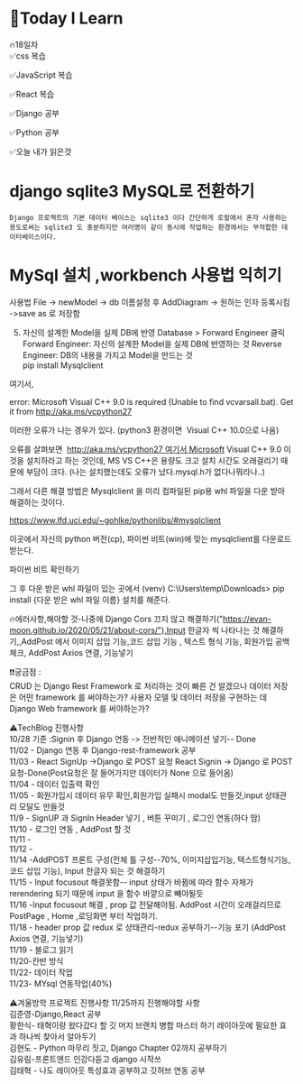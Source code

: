 
# 🎃Today I Learn  
🔥18일차  
✅css 복습  

  

✅JavaScript 복습  


✅React 복습  

✅Django 공부  


✅Python 공부  


✅오늘 내가 읽은것  
# django sqlite3 MySQL로 전환하기
    Django 프로젝트의 기본 데이터 베이스는 sqlite3 이다 간단하게 로컬에서 혼자 사용하는 용도로써는 sqlite3 도 충분하지만 여러명이 같이 동시에 작업하는 환경에서는 부적합한 데이터베이스이다.
# MySql 설치 ,workbench 사용법 익히기  
사용법
File -> newModel -> db 이름설정 후 AddDiagram -> 원하는 인자 등록시킴
->save as 로 저장함

5. 자신의 설계한 Model을 실제 DB에 반영
Database > Forward Engineer 클릭
Forward Engineer: 자신의 설계한 Model을 실제 DB에 반영하는 것
Reverse Engineer: DB의 내용을 가지고 Model을 만드는 것  
pip install Mysqlclient

여기서,

error: Microsoft Visual C++ 9.0 is required (Unable to find vcvarsall.bat). Get it from http://aka.ms/vcpython27

이러한 오류가 나는 경우가 있다. (python3 환경이면  Visual C++ 10.0으로 나옴) 

오류를 살펴보면 
http://aka.ms/vcpython27 여기서 Microsoft Visual C++ 9.0 이것을 설치하라고 하는 것인데,
MS VS C++은 용량도 크고 설치 시간도 오래걸리기 때문에 부담이 크다.
(나는 설치했는데도 오류가 났다.mysql.h가 없다나뭐라나..)

그래서 다른 해결 방법은 Mysqlclient 을 미리 컴파일된 pip용 whl 파일을 다운 받아 해결하는 것이다.

https://www.lfd.uci.edu/~gohlke/pythonlibs/#mysqlclient

이곳에서 자신의 python 버전(cp), 파이썬 비트(win)에 맞는 mysqlclient를 다운로드 받는다.

파이썬 비트 확인하기

그 후 다운 받은 whl 파일이 있는 곳에서
(venv) C:\Users\temp\Downloads> pip install {다운 받은 whl 파일 이름}
설치를 해준다. 



🔥에러사항,해야할 것-나중에 Django Cors 끄지 않고 해결하기("https://evan-moon.github.io/2020/05/21/about-cors/"),Input 한글자 씩 나타나는 것 해결하기,,AddPost 에서 이미지 삽입 기능,코드 삽입 기능 , 텍스트 형식 기능, 회원가입 공백 체크, AddPost Axios 연결, 기능넣기



❗️❗️궁금점 :   
CRUD 는 Django Rest Framework 로 처리하는 것이 빠른 건 알겠으나 데이터 저장은 어떤 framework 를 써야하는가? 사용자 모델 및 데이터 저장을 구현하는 데 Django Web framework 를 써야하는가?

⚠️TechBlog 진행사항  
10/28 기준 :Signin  후 Django 연동 -> 전반적인 애니메이션 넣기-- Done  
11/02 - Django 연동 후 Django-rest-framework 공부  
11/03 - React SignUp ->Django 로 POST 요청 React Signin -> Django 로 POST 요청-Done(Post요청은 잘 들어가지만 데이터가 None 으로 들어옴)  
11/04 - 데이터 입출력 확인  
11/05 - 회원가입시 데이터 유무 확인,회원가입 실패시 modal도 만들것,input 상태관리 모달도 만들것  
11/9 - SignUP  과 SignIn Header 넣기 , 버튼 꾸미기 , 로그인 연동(하다 맘)  
11/10 - 로그인 연동 , AddPost 할 것    
11/11 -   
11/12 -  
11/14 -AddPOST 프론트 구성(전체 틀 구성--70%, 이미지삽입기능, 텍스트형식기능, 코드 삽입 기능), Input 한글자 되는 것 해결하기  
11/15 - Input focusout 해결못함-- input 상태가 바뀜에 따라 함수 자체가 rerendering 되기 때문에 input 을 함수 바깥으로 빼야될듯  
11/16 -Input focusout 해결 , prop 값 전달해야됨.
AddPost 시간이 오래걸리므로 PostPage , Home ,로딩화면 부터 작업하기.  
11/18 - header prop 값 redux 로 상태관리-redux 공부하기--기능 포기 (AddPost Axios 연결, 기능넣기)  
11/19 - 블로그 읽기  
11/20-칸반 방식  
11/22- 데이터 작업  
11/23- MYsql 연동작업(40%)



⚠️겨울방학 프로젝트 진행사항 
11/25까지 진행해야할 사항  
    김준영-Django,React 공부  
    황한식- 태혁이랑 왔다갔다 할 깃 머지 브랜치 병합 마스터 하기
    레이아웃에 필요한 효과 하나씩 찾아서 알아두기  
    김현도 -  Python 마무리 짓고, Django Chapter 02까지 공부하기  
    김유림-프론트엔드 인강다듣고 django 시작쓰  
    김태혁 - 나도 레이아웃 특성효과 공부하고
    깃허브 연동 공부












